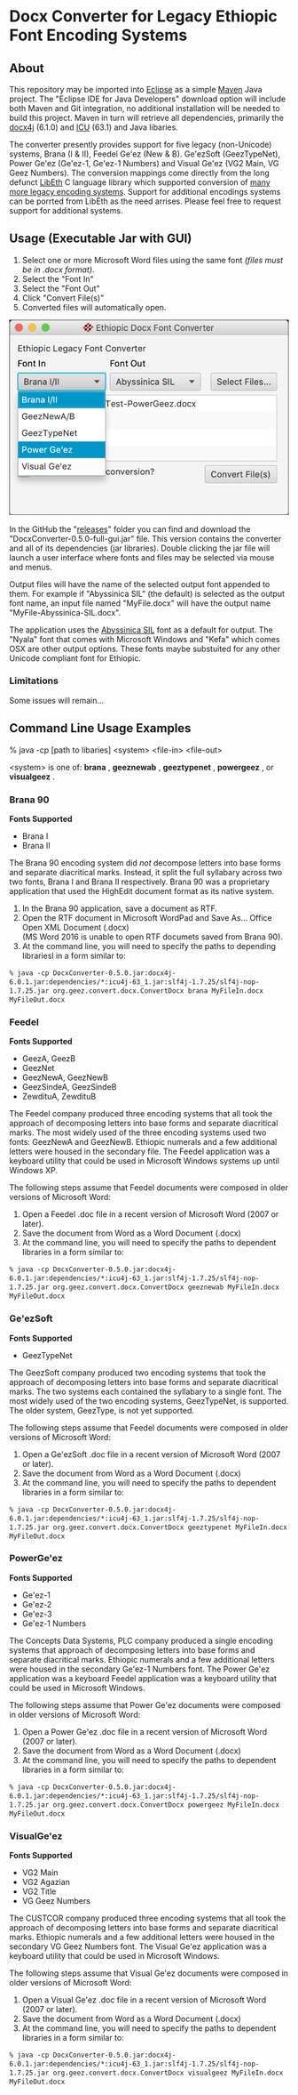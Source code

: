 # Docx Converter for Legacy Ethiopic Font Encoding Systems


## About

This repository may be imported into [Eclipse](http://www.eclipse.org) as a simple [Maven](https://maven.apache.org/) Java project.
The "Eclipse IDE for Java Developers" download option will include both Maven and Git integration, no additional installation will
be needed to build this project.  Maven in turn will retrieve all dependencies, primarily the [docx4j](https://www.docx4java.org/)
(6.1.0) and [ICU](http://site.icu-project.org/) (63.1) and Java libaries.

The converter presently provides support for five legacy (non-Unicode) systems, Brana (I &amp; II),  Feedel Ge'ez (New &amp; B).
Ge'ezSoft (GeezTypeNet), Power Ge'ez (Ge'ez-1, Ge'ez-1 Numbers) and Visual Ge'ez (VG2 Main, VG Geez Numbers).
The conversion mappings come directly from the long defunct [LibEth](http://libeth.sourceforge.net) C language library which
supported conversion of [many more legacy encoding systems](http://libeth.sourceforge.net/CharacterSets.html).  Support for additional
encodings systems can be porrted from LibEth as the need arrises. Please feel free to request support for additional systems.


## Usage (Executable Jar with GUI)

1. Select one or more Microsoft Word files using the same font *(files must be in .docx format)*.
2. Select the "Font In"
3. Select the "Font Out"
4. Click "Convert File(s)"
5. Converted files will automatically open.


![v0.v Screenshot](doc/gui-screenshot-v0.5.png)

In the GitHub the "[releases](https://github.com/geezorg/DocxConverter/releases/)" folder you can find and download the "DocxConverter-0.5.0-full-gui.jar" file. This version
contains the converter and all of its dependencies (jar libraries).  Double clicking the jar file will launch a user
interface where fonts and files may be selected via mouse and menus.

Output files will have the name of the selected output font appended to them.  For example
if "Abyssinica SIL" (the default) is selected as the output font name, an input file named
"MyFile.docx" will have the output name "MyFile-Abyssinica-SIL.docx".

The application uses the [Abyssinica SIL](http://software.sil.org/abyssinica/download/) font as a default for output.
The "Nyala" font that comes with Microsoft Windows and "Kefa" which comes OSX are other output options.  These
fonts maybe substuited for any other Unicode compliant font for Ethiopic.


### Limitations

Some issues will remain...



## Command Line Usage Examples

% java -cp [path to libaries]  &lt;system&gt; &lt;file-in&gt; &lt;file-out&gt;

&lt;system&gt; is one of:  **brana** , **geeznewab** , **geeztypenet** , **powergeez** , or **visualgeez** .

### Brana 90
**Fonts Supported**
* Brana I
* Brana II

The Brana 90 encoding system did _not_ decompose letters into base forms and separate diacritical marks. Instead, it split
the full syllabary across two two fonts, Brana I and Brana II respectively. Brana 90 was a proprietary application that
used the HighEdit document format as its native system.

1. In the Brana 90 application, save a document as RTF.
2. Open the RTF document in Microsoft WordPad and Save As... Office Open XML Document (.docx)  
   (MS Word 2016 is unable to open RTF documets saved from Brana 90).
3.  At the command line, you will need to specify the paths to depending librariesl in a form similar to:

```
% java -cp DocxConverter-0.5.0.jar:docx4j-6.0.1.jar:dependencies/*:icu4j-63_1.jar:slf4j-1.7.25/slf4j-nop-1.7.25.jar org.geez.convert.docx.ConvertDocx brana MyFileIn.docx MyFileOut.docx 
```


### Feedel

**Fonts Supported**
* GeezA, GeezB
* GeezNet
* GeezNewA, GeezNewB
* GeezSindeA, GeezSindeB
* ZewdituA, ZewdituB

The Feedel company produced three encoding systems that all took the approach of decomposing letters into base forms and
separate diacritical marks. The most widely used of the three encoding systems used two fonts: GeezNewA and GeezNewB. 
Ethiopic numerals and a few additional letters were housed in the secondary file.  The Feedel application was a keyboard
utility that could be used in Microsoft Windows systems up until Windows XP.

The following steps assume that Feedel documents were composed in older versions of Microsoft Word:

1. Open a Feedel .doc file in a recent version of Microsoft Word (2007 or later).
2. Save the document from Word as a Word Document (.docx)
3.  At the command line, you will need to specify the paths to dependent libraries in a form similar to:

```
% java -cp DocxConverter-0.5.0.jar:docx4j-6.0.1.jar:dependencies/*:icu4j-63_1.jar:slf4j-1.7.25/slf4j-nop-1.7.25.jar org.geez.convert.docx.ConvertDocx geeznewab MyFileIn.docx MyFileOut.docx 
```


### Ge'ezSoft

**Fonts Supported**
* GeezTypeNet

The GeezSoft company produced two encoding systems that took the approach of decomposing letters into base forms and
separate diacritical marks. The two systems each contained the syllabary to a single font. The most widely used of the two
encoding systems, GeezTypeNet, is supported.  The older system, GeezType, is not yet supported.

The following steps assume that Feedel documents were composed in older versions of Microsoft Word:

1. Open a Ge'ezSoft .doc file in a recent version of Microsoft Word (2007 or later).
2. Save the document from Word as a Word Document (.docx)
3. At the command line, you will need to specify the paths to dependent libraries in a form similar to:

```
% java -cp DocxConverter-0.5.0.jar:docx4j-6.0.1.jar:dependencies/*:icu4j-63_1.jar:slf4j-1.7.25/slf4j-nop-1.7.25.jar org.geez.convert.docx.ConvertDocx geeztypenet MyFileIn.docx MyFileOut.docx 
```


### PowerGe'ez

**Fonts Supported**
* Ge'ez-1
* Ge'ez-2
* Ge'ez-3
* Ge'ez-1 Numbers

The Concepts Data Systems, PLC company produced a single encoding systems that approach of decomposing letters into base forms and
separate diacritical marks.  Ethiopic numerals and a few additional letters were housed in the secondary Ge'ez-1 Numbers font.
The Power Ge'ez application was a keyboard Feedel application was a keyboard utility that could be used in Microsoft Windows.

The following steps assume that Power Ge'ez documents were composed in older versions of Microsoft Word:

1. Open a Power Ge'ez .doc file in a recent version of Microsoft Word (2007 or later).
2. Save the document from Word as a Word Document (.docx)
3. At the command line, you will need to specify the paths to dependent libraries in a form similar to:

```
% java -cp DocxConverter-0.5.0.jar:docx4j-6.0.1.jar:dependencies/*:icu4j-63_1.jar:slf4j-1.7.25/slf4j-nop-1.7.25.jar org.geez.convert.docx.ConvertDocx powergeez MyFileIn.docx MyFileOut.docx 
```



### VisualGe'ez

**Fonts Supported**
* VG2 Main
* VG2 Agazian
* VG2 Title
* VG Geez Numbers

The CUSTCOR company produced three encoding systems that all took the approach of decomposing letters into base forms and
separate diacritical marks.  Ethiopic numerals and a few additional letters were housed in the secondary VG Geez Numbers font.
The Visual Ge'ez application was a keyboard utility that could be used in Microsoft Windows.

The following steps assume that Visual Ge'ez documents were composed in older versions of Microsoft Word:

1. Open a Visual Ge'ez .doc file in a recent version of Microsoft Word (2007 or later).
2. Save the document from Word as a Word Document (.docx)
3. At the command line, you will need to specify the paths to dependent libraries in a form similar to:

```
% java -cp DocxConverter-0.5.0.jar:docx4j-6.0.1.jar:dependencies/*:icu4j-63_1.jar:slf4j-1.7.25/slf4j-nop-1.7.25.jar org.geez.convert.docx.ConvertDocx visualgeez MyFileIn.docx MyFileOut.docx 
```
